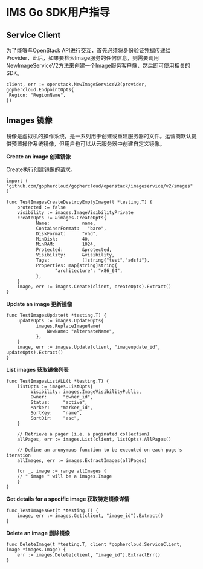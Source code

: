 # IMS Go SDK用户指导<a name="ZH-CN_TOPIC_0090172878"></a>

## Service Client<a name="section24449721201412"></a>

为了能够与OpenStack API进行交互，首先必须将身份验证凭据传递给Provider，此后，如果要检索Image服务的任何信息，则需要调用NewImageServiceV2方法来创建一个Image服务客户端，然后即可使用相关的SDK。

```
client, err := openstack.NewImageServiceV2(provider, gophercloud.EndpointOpts{
 Region: "RegionName",
})
```

## Images 镜像<a name="section16605153171815"></a>

镜像是虚拟机的操作系统，是一系列用于创建或重建服务器的文件。运营商默认提供预置操作系统镜像，但用户也可以从云服务器中创建自定义镜像。

**Create an image 创建镜像**

Create执行创建镜像的请求。

```
import (    "github.com/gophercloud/gophercloud/openstack/imageservice/v2/images"   ) 

func TestImagesCreateDestroyEmptyImage(t *testing.T) {
    protected := false
    visibility := images.ImageVisibilityPrivate
    createOpts := &images.CreateOpts{
           Name:            name,
           ContainerFormat:   "bare",
           DiskFormat:      "vhd",
           MinDisk:         40,
           MinRAM:          1024,
           Protected:       &protected,
           Visibility:      &visibility,
           Tags:            []string{"test","adsfi"},
           Properties: map[string]string{
                  "architecture": "x86_64",
           },
    }
    image, err := images.Create(client, createOpts).Extract()
}
```

**Update an image 更新镜像**

```
func TestImagesUpdate(t *testing.T) {
    updateOpts := images.UpdateOpts{
           images.ReplaceImageName{
               NewName: "alternateName",
           },
    }
    image, err := images.Update(client, "imageupdate_id", updateOpts).Extract()
}
```

**List images 获取镜像列表**

```
func TestImagesListALL(t *testing.T) {
    listOpts := images.ListOpts{
         Visibility: images.ImageVisibilityPublic,
         Owner:      "owner_id",
         Status:     "active",
         Marker:    "marker_id",
         SortKey:    "name",
         SortDir:    "asc",
    }

    // Retrieve a pager (i.e. a paginated collection)
    allPages, err := images.List(client, listOpts).AllPages()

    // Define an anonymous function to be executed on each page's iteration
    allImages, err := images.ExtractImages(allPages)

    for _, image := range allImages {
    // " image " will be a images.Image
    }
}
```

**Get details for a specific image 获取特定镜像详情**

```
func TestImagesGet(t *testing.T) {
    image, err := images.Get(client, "image_id").Extract()
}
```

**Delete an image 删除镜像**

```
func DeleteImage(t *testing.T, client *gophercloud.ServiceClient, image *images.Image) {
    err := images.Delete(client, "image_id").ExtractErr()
}
```

